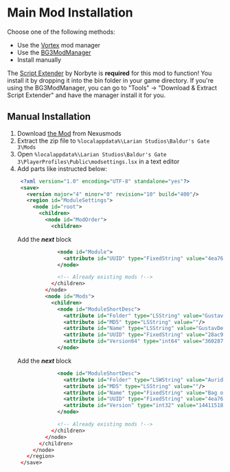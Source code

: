 # Main Mod Installation
Choose one of the following methods:
* Use the [Vortex](https://www.nexusmods.com/about/vortex/) mod manager
* Use the [BG3ModManager](https://github.com/LaughingLeader/BG3ModManager)
* Install manually

The [Script Extender](https://github.com/Norbyte/bg3se/releases) by Norbyte is **required** for this mod to function!
You install it by dropping it into the bin folder in your game directory.
If you're using the BG3ModManager, you can go to "Tools" -> "Download & Extract Script Extender" and have the manager install it for you.


## Manual Installation
1. Download [the Mod](https://www.nexusmods.com/baldursgate3/mods/1451/?tab=files) from Nexusmods
2. Extract the zip file to `%localappdata%\Larian Studios\Baldur's Gate 3\Mods`
3. Open `%localappdata%\Larian Studios\Baldur's Gate 3\PlayerProfiles\Public\modsettings.lsx` in a text editor
4. Add parts like instructed below:
   ```xml
    <?xml version="1.0" encoding="UTF-8" standalone="yes"?>
    <save>
      <version major="4" minor="0" revision="10" build="400"/>
      <region id="ModuleSettings">
        <node id="root">
          <children>
            <node id="ModOrder">
              <children>
   ```
   Add the _**next**_ block
   ```xml
                <node id="Module">
                  <attribute id="UUID" type="FixedString" value="4ea76d90-3b97-4e90-9f75-95b9cc8601df"/>
                </node>
   ```
   ```xml
                <!-- Already existing mods !-->
              </children>
            </node>
            <node id="Mods">
              <children>
                <node id="ModuleShortDesc">
                  <attribute id="Folder" type="LSString" value="GustavDev"/>
                  <attribute id="MD5" type="LSString" value=""/>
                  <attribute id="Name" type="LSString" value="GustavDev"/>
                  <attribute id="UUID" type="FixedString" value="28ac9ce2-2aba-8cda-b3b5-6e922f71b6b8"/>
                  <attribute id="Version64" type="int64" value="36028797018963968"/>
                </node>
   ```
   Add the _**next**_ block
   ```xml
                <node id="ModuleShortDesc">
                  <attribute id="Folder" type="LSWString" value="Auridh_BoH"/>
                  <attribute id="MD5" type="LSString" value=""/>
                  <attribute id="Name" type="FixedString" value="Bag of Holding"/>
                  <attribute id="UUID" type="FixedString" value="4ea76d90-3b97-4e90-9f75-95b9cc8601df"/>
                  <attribute id="Version" type="int32" value="144115188075855912"/>
                </node>
   ```
   ```xml
                <!-- Already existing mods !-->
              </children>
            </node>
          </children>
        </node>
      </region>
    </save>
   ```